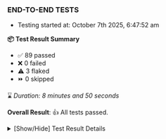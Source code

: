 ### END-TO-END TESTS

- Testing started at: October 7th 2025, 6:47:52 am

**📦 Test Result Summary**

- ✅ 89 passed
- ❌ 0 failed
- ⚠️ 3 flaked
- ⏩ 0 skipped

⌛ _Duration: 8 minutes and 50 seconds_

**Overall Result**: 👍 All tests passed.



<details>
    <summary>[Show/Hide] Test Result Details</summary>
    <div markdown="1">

| Test | Browser | Test Case | Tags | Result |
| :---: | :---: | :--- | :---: | :---: |
| 1 | chromium-meshery-provider | deploys a published design to a connected cluster |  | ⚠️ |
| 2 | chromium-meshery-provider | Delete Kubernetes cluster connections |  | ⚠️ |
| 3 | chromium-local-provider | imports design via URL |  | ⚠️ |

</div>
</details>


<!-- To see the full report, please visit our CI/CD pipeline with reporter. -->